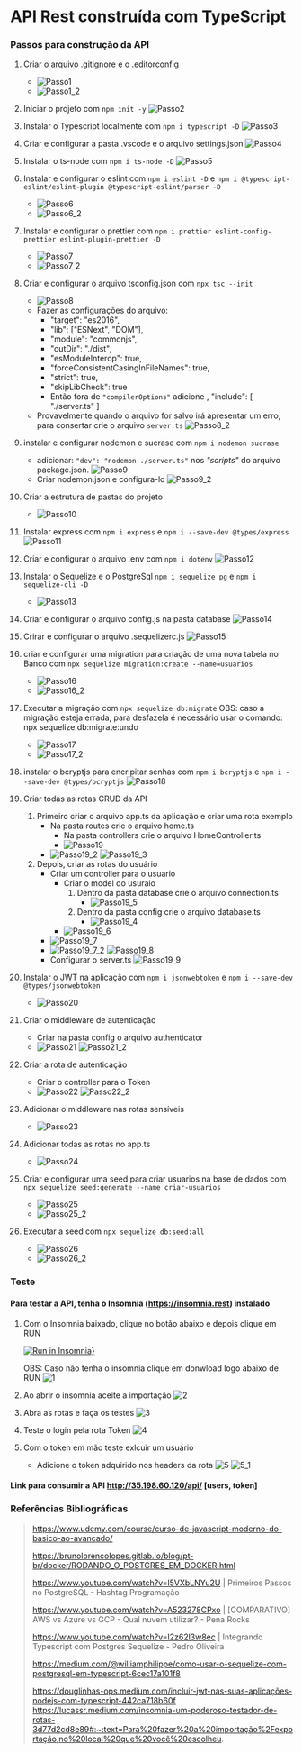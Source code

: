 # API Rest construída com TypeScript
### Passos para construção da API

1.  Criar o arquivo .gitignore e o .editorconfig
    *   ![Passo1](https://user-images.githubusercontent.com/107328582/220712405-53fcd41c-0fed-45cc-a4e2-4db3b0ffe67f.png)
    *   ![Passo1_2](https://user-images.githubusercontent.com/107328582/220712455-c4db03b9-c93d-4a21-be7f-7c0d580daccc.png)


2.  Iniciar o projeto com `npm init -y`
    ![Passo2](https://user-images.githubusercontent.com/107328582/220712589-2559b6b0-78f2-40da-b02c-111f83cefc28.png)


3.  Instalar o Typescript localmente com `npm i typescript -D`
    ![Passo3](https://user-images.githubusercontent.com/107328582/220712614-0c0601bc-50ac-4a66-b911-b7087297a13d.png)


4.  Criar e configurar a pasta .vscode e o arquivo settings.json
    ![Passo4](https://user-images.githubusercontent.com/107328582/220712648-901158d8-5bae-442b-8a7b-e5fc7caf0159.png)


5.  Instalar o ts-node com `npm i ts-node -D`
    ![Passo5](https://user-images.githubusercontent.com/107328582/220712688-7bb7004e-5848-4db8-b72e-1c0e125b1ea8.png)


6.  Instalar e configurar o eslint com `npm i eslint -D` e `npm i @typescript-eslint/eslint-plugin @typescript-eslint/parser -D`
    *   ![Passo6](https://user-images.githubusercontent.com/107328582/220712734-0303783b-4f51-4570-8288-1fb3eb6d162c.png)
    *   ![Passo6_2](https://user-images.githubusercontent.com/107328582/220712778-366e337c-bca2-460e-ac0b-ab9d06ffdf31.png)

7.  Instalar e configurar o prettier com `npm i prettier eslint-config-prettier eslint-plugin-prettier -D`
    *   ![Passo7](https://user-images.githubusercontent.com/107328582/220712822-0f8ce268-9599-405c-902d-428bbbf705c5.png)
    *   ![Passo7_2](https://user-images.githubusercontent.com/107328582/220712859-7248c71f-c876-439c-aee7-e9b41c67abac.png)

8.  Criar e configurar o arquivo tsconfig.json com `npx tsc --init`
    *   ![Passo8](https://user-images.githubusercontent.com/107328582/220712901-3cb6b5f2-8d79-4d86-9025-9d75349a82b0.png)
    *   Fazer as configurações do arquivo:
        -   "target": "es2016", 
        -   "lib": ["ESNext", "DOM"], 
        -   "module": "commonjs",
        -   "outDir": "./dist",
        -   "esModuleInterop": true, 
        -   "forceConsistentCasingInFileNames": true,
        -   "strict": true,   
        -   "skipLibCheck": true  
        -   Então fora de `"compilerOptions"` adicione , "include": [ "./server.ts" ]
    *   Provavelmente quando o arquivo for salvo irá apresentar um erro, para consertar crie o arquivo `server.ts`
        ![Passo8_2](https://user-images.githubusercontent.com/107328582/220712940-bc23dab1-0f7a-4756-aa8b-d1d783134fa9.png)

9.  instalar e configurar nodemon e sucrase com `npm i nodemon sucrase`
    *   adicionar: `"dev": "nodemon ./server.ts"` nos *"scripts"* do arquivo package.json.
        ![Passo9](https://user-images.githubusercontent.com/107328582/220712975-94158f2b-41d9-451e-af35-f1f0d7385ccd.png)
    *   Criar nodemon.json e configura-lo
        ![Passo9_2](https://user-images.githubusercontent.com/107328582/220713017-97403c53-b5aa-4329-b298-a5c415d76a64.png)

10. Criar a estrutura de pastas do projeto 
    *   ![Passo10](https://user-images.githubusercontent.com/107328582/220713051-d9c32d36-7e5c-4f14-81f5-d252efb3e30f.png)

    
11. Instalar express com `npm i express` e `npm i --save-dev @types/express`
    ![Passo11](https://user-images.githubusercontent.com/107328582/220713186-6baefeb3-2b58-4f63-9727-8bb0c03b1c14.png)

12. Criar e configurar o arquivo .env com `npm i dotenv`
    ![Passo12](https://user-images.githubusercontent.com/107328582/220713219-27f0984e-68cb-4373-b729-96c970115c7d.png)

13. Instalar o Sequelize e o PostgreSql `npm i sequelize pg` e `npm i sequelize-cli -D`
    *   ![Passo13](https://user-images.githubusercontent.com/107328582/220713246-3fcb154c-c5e2-46e9-89c5-c1c422c9cc71.png)

14. Criar e configurar o arquivo config.js na pasta database
    ![Passo14](https://user-images.githubusercontent.com/107328582/220713300-17a89af6-adaa-40bb-9837-1bb6bba8d33f.png)


15. Crirar e configurar o arquivo .sequelizerc.js
    ![Passo15](https://user-images.githubusercontent.com/107328582/220764391-1adeb3b8-418d-41f1-9320-e3cfe8f0b3bf.png)



16. criar e configurar uma migration para criação de uma nova tabela no Banco com `npx sequelize migration:create --name=usuarios`
    *   ![Passo16](https://user-images.githubusercontent.com/107328582/220681727-34839d6a-e0d6-43c3-8f3d-eb2f0223126f.png)
    *   ![Passo16_2](https://user-images.githubusercontent.com/107328582/220682919-b7a3ae43-7859-4f7d-8ce8-633264d28c35.png)



17. Executar a migração com `npx sequelize db:migrate`
OBS: caso a migração esteja errada, para desfazela é necessário usar o comando: npx sequelize db:migrate:undo
    *   ![Passo17](https://user-images.githubusercontent.com/107328582/220687184-6154d482-4af1-49fa-8efd-11e53a118f35.png)
    *   ![Passo17_2](https://user-images.githubusercontent.com/107328582/220765302-1a0705d5-a92e-4fc9-b651-737b22cb415c.png)



18. instalar o bcryptjs para encripitar senhas com `npm i bcryptjs` e `npm i --save-dev @types/bcryptjs`
    ![Passo18](https://user-images.githubusercontent.com/107328582/220765880-14d4c855-a3cc-4326-8634-08d3e86434dd.png)


19. Criar todas as rotas CRUD da API
    1.  Primeiro criar o arquivo app.ts da aplicação e criar uma rota exemplo
        * Na pasta routes crie o arquivo home.ts
            * Na pasta controllers crie o arquivo HomeController.ts
            * ![Passo19](https://user-images.githubusercontent.com/107328582/220767023-c839250b-f2e4-4c68-bd16-544891f6c176.png)
        * ![Passo19_2](https://user-images.githubusercontent.com/107328582/220767249-f55ba2e0-b746-40ee-b98c-1d506c033263.png)
        ![Passo19_3](https://user-images.githubusercontent.com/107328582/220767441-d25898a3-c678-43b0-9d55-d1df0640240f.png)
    2.  Depois, criar as rotas do usuário
        *   Criar um controller para o usuario
            *   Criar o model do usuraio
                1.  Dentro da pasta database crie o arquivo connection.ts
                    *   ![Passo19_5](https://user-images.githubusercontent.com/107328582/220770909-af206995-c62c-4959-9ba7-5cebc87d763a.png)
                3.  Dentro da pasta config crie o arquivo database.ts
                    *   ![Passo19_4](https://user-images.githubusercontent.com/107328582/220770754-50933ece-466a-47ca-ab99-b0c63330a382.png)   
            *   ![Passo19_6](https://user-images.githubusercontent.com/107328582/220771303-d9719450-f70b-4f8a-ac08-d413f25d0e49.png)
        *   ![Passo19_7](https://user-images.githubusercontent.com/107328582/220772083-e617ff61-7cd0-49d8-b2eb-fd374a8760bb.png)
        *   ![Passo19_7_2](https://user-images.githubusercontent.com/107328582/220772092-1e9e4c9e-5932-4ba9-bc18-5116e83579f2.png)
        ![Passo19_8](https://user-images.githubusercontent.com/107328582/220772386-1c9c297e-e8b8-4421-b852-d27013111319.png)
        *   Configurar o server.ts
        ![Passo19_9](https://user-images.githubusercontent.com/107328582/220778029-0e1f68e3-f4a8-40ce-b2c7-d5899124a169.png)


20. Instalar o JWT na aplicação com `npm i jsonwebtoken` e `npm i --save-dev @types/jsonwebtoken`
    *   ![Passo20](https://user-images.githubusercontent.com/107328582/220773079-1ed54815-25f0-4e7f-beea-a3e229dd0452.png)

21. Criar o middleware de autenticação
    *   Criar na pasta config o arquivo authenticator
    *   ![Passo21](https://user-images.githubusercontent.com/107328582/220773558-e0986ff0-217b-4fb4-a366-b7542da21854.png)
    ![Passo21_2](https://user-images.githubusercontent.com/107328582/220773585-8cecc1b4-d77f-451a-9c2e-abc63bf21b62.png)

22. Criar a rota de autenticação
    *   Criar o controller para o Token
    *   ![Passo22](https://user-images.githubusercontent.com/107328582/220774137-9267983b-fbe1-4c35-b010-c5536cdf1f3f.png)
    ![Passo22_2](https://user-images.githubusercontent.com/107328582/220774226-c80d3763-e9bd-4044-8b43-9b7e7a666413.png)
   
23. Adicionar o middleware nas rotas sensíveis
    *   ![Passo23](https://user-images.githubusercontent.com/107328582/220774437-86514185-0925-46ba-901c-44b5969902a9.png)

24. Adicionar todas as rotas no app.ts
    *   ![Passo24](https://user-images.githubusercontent.com/107328582/220779130-11c7f10b-04d4-4b1a-9c99-3bcec77b5e90.png)


25. Criar e configurar uma seed para criar usuarios na base de dados com `npx sequelize seed:generate --name criar-usuarios`
    *   ![Passo25](https://user-images.githubusercontent.com/107328582/220775716-980723bc-4079-4a47-a371-64719506e072.png)
    *   ![Passo25_2](https://user-images.githubusercontent.com/107328582/220776610-a7eda5bc-1763-419a-b8f7-4f29ebe669d2.png)

26. Executar a seed com `npx sequelize db:seed:all`
    *   ![Passo26](https://user-images.githubusercontent.com/107328582/220777149-e486a533-ea7e-4572-86ed-ee8f166ca0d7.png)
    *   ![Passo26_2](https://user-images.githubusercontent.com/107328582/220777161-45956f04-9133-48b8-9c5c-fde6349c4cdb.png)



    
### Teste

#### Para testar a API, tenha o Insomnia (https://insomnia.rest) instalado 
1.  Com o Insomnia baixado, clique no botão abaixo e depois clique em RUN

    [![Run in Insomnia}](https://insomnia.rest/images/run.svg)](https://insomnia.rest/run/?label=API%20Rest%20Typescript&uri=https%3A%2F%2Fraw.githubusercontent.com%2FMiguelBritoBarbosa%2Fprocesso-seletivo-zeta%2Fmain%2FBackEnd%2FInsomnia.json%3Ftoken%3DGHSAT0AAAAAAB5IIORFQN6O7UYAZHANVOASY73XTDA)
    
    OBS: Caso não tenha o insomnia clique em donwload logo abaixo de RUN
    ![1](https://user-images.githubusercontent.com/107328582/221428936-82f238a1-e9d9-4d5e-b5d3-db02ee1cf3cd.png)

2.  Ao abrir o insomnia aceite a importação 
    ![2](https://user-images.githubusercontent.com/107328582/221429250-adac3548-6793-4b60-b60a-8a0ea12bc8ed.png)
    
3.  Abra as rotas e faça os testes
    ![3](https://user-images.githubusercontent.com/107328582/221429323-ed8a671d-754b-4d7b-8d63-6f085d66b2ee.png)

4.  Teste o login pela rota Token
    ![4](https://user-images.githubusercontent.com/107328582/221429377-c6d38e6f-934e-4946-a2e0-712d2aed7673.png)

5.  Com o token em mão teste exlcuir um usuário
    *   Adicione o token adquirido nos headers da rota
        ![5](https://user-images.githubusercontent.com/107328582/221434255-f28b6e4f-0341-4afc-a793-38af5f39d801.png)
    ![5_1](https://user-images.githubusercontent.com/107328582/221434329-91b5f09a-609b-479e-8361-14c08172cc45.png)

#### Link para consumir a API http://35.198.60.120/api/ [users, token]
    
### Referências Bibliográficas
>   https://www.udemy.com/course/curso-de-javascript-moderno-do-basico-ao-avancado/
>    
>   https://brunolorencolopes.gitlab.io/blog/pt-br/docker/RODANDO_O_POSTGRES_EM_DOCKER.html
>
>   https://www.youtube.com/watch?v=l5VXbLNYu2U | Primeiros Passos no PostgreSQL - Hashtag Programação
>
>   https://www.youtube.com/watch?v=A523278CPxo | [COMPARATIVO] AWS vs Azure vs GCP - Qual nuvem utilizar? - Pena Rocks
>
>   https://www.youtube.com/watch?v=l2z62l3w8ec | Integrando Typescript com Postgres Sequelize - Pedro Oliveira
>
>   https://medium.com/@williamphilippe/como-usar-o-sequelize-com-postgresql-em-typescript-6cec17a101f8
>
>   https://douglinhas-ops.medium.com/incluir-jwt-nas-suas-aplicações-nodejs-com-typescript-442ca718b60f
>   https://lucassr.medium.com/insomnia-um-poderoso-testador-de-rotas-3d77d2cd8e89#:~:text=Para%20fazer%20a%20importação%2Fexportação,no%20local%20que%20você%20escolheu.

